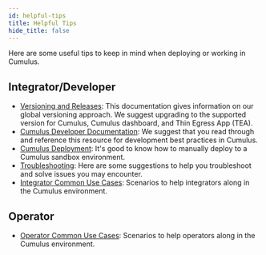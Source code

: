```yaml
---
id: helpful-tips
title: Helpful Tips
hide_title: false
---
```


Here are some useful tips to keep in mind when deploying or working in Cumulus.

## Integrator/Developer

* [Versioning and Releases](https://github.com/nasa/cumulus/blob/master/docs/development/release.md): This documentation gives information on our global versioning approach. We suggest upgrading to the supported version for Cumulus, Cumulus dashboard, and Thin Egress App (TEA).
* [Cumulus Developer Documentation](https://github.com/nasa/cumulus): We suggest that you read through and reference this resource for development best practices in Cumulus.
* [Cumulus Deployment](../deployment/deployment-readme): It's good to know how to manually deploy to a Cumulus sandbox environment.
* [Troubleshooting](../troubleshooting/troubleshooting-readme): Here are some suggestions to help you troubleshoot and solve issues you may encounter.
* [Integrator Common Use Cases](../integrator-guide/int-common-use-cases): Scenarios to help integrators along in the Cumulus environment.

## Operator

* [Operator Common Use Cases](../operator-docs/ops-common-use-cases): Scenarios to help operators along in the Cumulus environment.